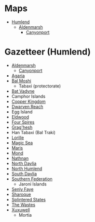 # Maps
- [Humlend](humlend.md)
    - [Aldenmarsh](aldenmarsh.md)
        - [Canyonport](canyonport.md)

# Gazetteer (Humlend)
- [Aldenmarsh](aldenmarsh.md)
    - [Canyonport](canyonport.md)
- [Agaria](agaria.md)
- [Bal Moshi](bal_moshi.md)
    - Tabaxi (protectorate)
- [Bat Vadyne](bat_vadyne.md)
- Camphor Islands
- [Copper Kingdom](copper_kingdom.md)
- [Dwarven Reach](dwarven_reach.md)
- Egg Island
- [Eldwood](eldwood.md)
- [Four Spires](four_spires.md)
- [Grag'hesh](graghesh.md)
- Han Tabaxi (Bal Traki)
- [Lorille](lorille.md)
- [Magic Sea](magic_sea.md)
- [Maris](maris.md)
- [Mond](mond.md)
- [Nathnan](nathnan.md)
- [North Daylia](north_daylia.md)
- [North Humlend](north_humlend.md)
- [South Daylia](south_daylia.md)
- [Southern Federation](southern_federation.md)
    - Jaroni Islands
- [Senly Faye](senly_faye.md)
- [Sharoque](sharoque.md)
- [Splintered States](splintered_states.md)
- [The Wastes](wastes.md)
- [Xuxuwell](xuxuwell.md)
    - Mortia

